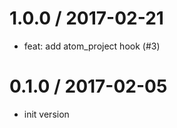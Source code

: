 
1.0.0 / 2017-02-21
==================

  * feat: add atom_project hook (#3)

0.1.0 / 2017-02-05
==================

  * init version

